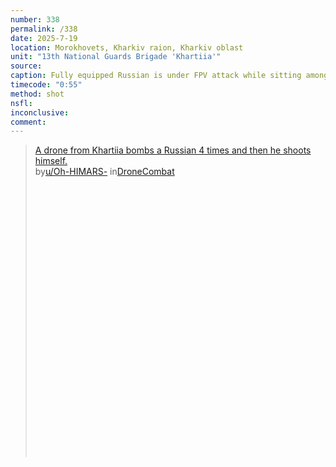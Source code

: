 ```yaml
---
number: 338
permalink: /338
date: 2025-7-19
location: Morokhovets, Kharkiv raion, Kharkiv oblast
unit: "13th National Guards Brigade 'Khartiia'"
source: 
caption: Fully equipped Russian is under FPV attack while sitting among pine trees, proceeds with grabbing his AK, and attempting to shoot himself. It looks like it didn't fire, he makes test shot and tries again, now to a visible success
timecode: "0:55"
method: shot
nsfl: 
inconclusive: 
comment: 
---
```

<blockquote class="reddit-embed-bq" style="height:500px" data-embed-height="609"><a href="https://www.reddit.com/r/DroneCombat/comments/1m8pf7t/a_drone_from_khartiia_bombs_a_russian_4_times_and/">A drone from Khartiia bombs a Russian 4 times and then he shoots himself.</a><br> by<a href="https://www.reddit.com/user/Oh-HIMARS-/">u/Oh-HIMARS-</a> in<a href="https://www.reddit.com/r/DroneCombat/">DroneCombat</a></blockquote><script async="" src="https://embed.reddit.com/widgets.js" charset="UTF-8"></script>